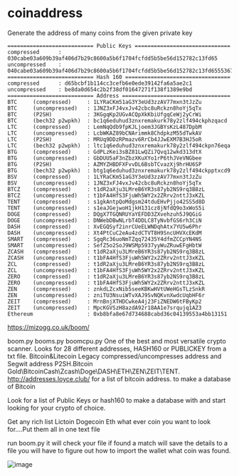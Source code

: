 # coinaddress
Generate the address of many coins from the given private key

```
=========================== Public Keys ==============================
compressed      : 030cabe03a609b39af406d7b29c8600a5b6f1704fcfdd5b5be56d152782c13fd65
uncompressed    : 040cabe03a609b39af406d7b29c8600a5b6f1704fcfdd5b5be56d152782c13fd65553675c3d71513cb35c8df9683fe16cf8d5af423e1a6bebe791e66a1c2c956a3
=========================== Hash 160 =================================
compressed      : d65bcbf1b114cc3cefb6e0ede39142fa6a5ae2c1
uncompressed    : be8da0d654c2b2f38df01647271f138f1389e9bd
=========================== Address ==================================
BTC     (compressed)     : 1LYRaCKm51aG3Y3eUd3zzAV77mxn3tJzZu
BTC     (uncompressed)   : 1JNZ3xFJ4vxJv42cbc8uRckzn8hoYj5qTx
BTC     (P2SH)           : 3KGgqKp2UGvACQpXkKbiUfgqCeWj2yCrWi
BTC     (bech32 p2wpkh)  : bc1q6eduhud3znxremakurk78y2zlf494ckphzqacd
LTC     (compressed)     : LemNqQdb9fpKJLjoem3JGBYsKzL487DpbM
LTC     (uncompressed)   : LcbWKAZ89bCNArimmk8ChdpkzM55dTwkAV
LTC     (P2SH)           : MRUq9DDzRPmazv6RrCb4JJwEXM7B3HJ5oR
LTC     (bech32 p2wpkh)  : ltc1q6eduhud3znxremakurk78y2zlf494ckpn76eqa
BTG     (compressed)     : GdPLzKei3sBZ81LwQZi7Qvq12wkd313dtX
BTG     (uncompressed)   : GbDUU5aF3nZbzXKuXYo1rP6thJVeVNGbee
BTG     (P2SH)           : AZMYZHBDFXFvvDL6BsbTCvazXj9hrHU6SP
BTG     (bech32 p2wpkh)  : btg1q6eduhud3znxremakurk78y2zlf494ckpptxcd9
BSV     (compressed)     : 1LYRaCKm51aG3Y3eUd3zzAV77mxn3tJzZu
BSV     (uncompressed)   : 1JNZ3xFJ4vxJv42cbc8uRckzn8hoYj5qTx
BTCZ    (compressed)     : t1dR2aXju3LMreB6YR3s87yb2NS9rq3B8zL
BTCZ    (uncompressed)   : t1bFA4HfS3FjuWh5WY2x2ZRrv2nttJ3xKZL
TENT    (compressed)     : s1gkAntpQoMdgsm24tduEHvPjjo42SS5d8D
TENT    (uncompressed)   : s1eaJGejwoH1jkH131cz8jNfdQ9o3xWoS5i
DOGE    (compressed)     : DQgX7TGQNRUYaYEFDD3ZXvehzuh5J9QGiG
DOGE    (uncompressed)   : DNWebDBwNLrbT4DDLC8TyNvbfGS6rh3CiN
DASH    (compressed)     : XvEGQSyf2inrCUeELWNDqhAtx7YU5w6Phr
DASH    (uncompressed)   : Xt4PtCuC2eAu4zdCTVT8H9SncUHVXcEKdM
SMART   (compressed)     : SgqRc36uoNmTZqq72435Y4dfmZCCpYN4NS
SMART   (uncompressed)   : SefZ5o2SoJ9WSMp5937yyWuZRuwEFgHbtW
ZCASH   (compressed)     : t1dR2aXju3LMreB6YR3s87yb2NS9rq3B8zL
ZCASH   (uncompressed)   : t1bFA4HfS3FjuWh5WY2x2ZRrv2nttJ3xKZL
ZCL     (compressed)     : t1dR2aXju3LMreB6YR3s87yb2NS9rq3B8zL
ZCL     (uncompressed)   : t1bFA4HfS3FjuWh5WY2x2ZRrv2nttJ3xKZL
ZERO    (compressed)     : t1dR2aXju3LMreB6YR3s87yb2NS9rq3B8zL
ZERO    (uncompressed)   : t1bFA4HfS3FjuWh5WY2x2ZRrv2nttJ3xKZL
ZEN     (compressed)     : znkdLZcxNib5seeKBKwHVtUWeHGsTLzSnkR
ZEN     (uncompressed)   : zniTU3NsuiWTvXAJ9SvNQKvnXwdcUqbHF6r
ZEIT    (compressed)     : MrnBnjXTHDCwkeA4j23FiZNEDW6tFByKp2
ZEIT    (uncompressed)   : MpcKGVSzH8azdA92r18AA1e7srqujq1AZ3
Ethereum                 : 0xb8bfa8e67d734688cabd36c04139553a4bb13151
```

https://mizogg.co.uk/boom/

boom.py booms.py boomcpu.py
One of the best and most versatile crypto scanner. Looks for 28 different addresses, HASH160 or PUBLICKEY from a txt file. Bitcoin&Litecoin Legacy compressed/uncompresses address and Segwit address P2SH.Bitcoin Gold\BitcoinCash\Zcash\Doge\DASH\ETH\ZEN\ZEIT\TENT. http://addresses.loyce.club/ for a list of bitcoin address. to make a database of Bitcoin

Look for a list of Public Keys  or hash160 to make a database with and start looking for your crypto of choice.

Get any rich list Lictoin Dogecoin Eth what ever coin you want to look for….Put them all in one text file

run boom.py it will check your file if found a match will save the details to a file you will have to figure out how to import the wallet what coin was found.

![image](https://user-images.githubusercontent.com/88630056/139589135-c1f74df5-d3a6-40e9-8978-10db9c85e538.png)
